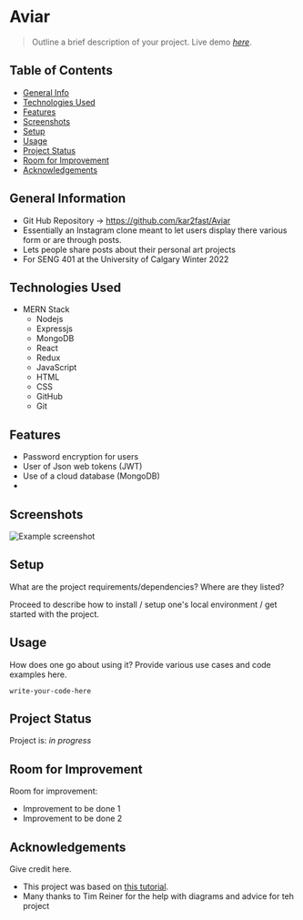 # Aviar
> Outline a brief description of your project.
> Live demo [_here_](https://www.example.com). 

## Table of Contents
* [General Info](#general-information)
* [Technologies Used](#technologies-used)
* [Features](#features)
* [Screenshots](#screenshots)
* [Setup](#setup)
* [Usage](#usage)
* [Project Status](#project-status)
* [Room for Improvement](#room-for-improvement)
* [Acknowledgements](#acknowledgements)



## General Information
- Git Hub Repository -> https://github.com/kar2fast/Aviar
- Essentially an Instagram clone meant to let users display there various form or are through posts.
- Lets people share posts about their personal art projects
- For SENG 401 at the University of Calgary Winter 2022



## Technologies Used
- MERN Stack
    - Nodejs
    - Expressjs
    - MongoDB
    - React
    - Redux
    - JavaScript
    - HTML
    - CSS
    - GitHub
    - Git


## Features
- Password encryption for users
- User of Json web tokens (JWT)
- Use of a cloud database (MongoDB)
- 


## Screenshots
![Example screenshot](./img/screenshot.png)
<!-- If you have screenshots you'd like to share, include them here. -->


## Setup
What are the project requirements/dependencies? Where are they listed? 

Proceed to describe how to install / setup one's local environment / get started with the project.


## Usage
How does one go about using it?
Provide various use cases and code examples here.

`write-your-code-here`


## Project Status
Project is: _in progress_ 


## Room for Improvement
Room for improvement:
- Improvement to be done 1
- Improvement to be done 2


## Acknowledgements
Give credit here.
- This project was based on [this tutorial](https://www.youtube.com/playlist?list=PLx5VofXGboI3keWyKVqmEDXT4Fk-utH2P).
- Many thanks to Tim Reiner for the help with diagrams and advice for teh project



